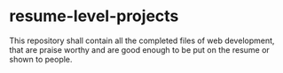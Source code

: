 # resume-level-projects
This repository shall contain all the completed files of web development, that are praise worthy and are good enough to be put on the resume or shown to people.
